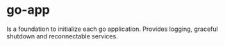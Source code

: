 # go-app

Is a foundation to initialize each go application. Provides logging, graceful shutdown and reconnectable services.